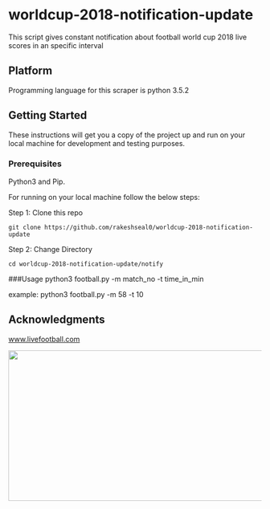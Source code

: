 # worldcup-2018-notification-update
This script gives constant notification about football world cup 2018 live scores in an specific interval

## Platform
Programming language for this scraper is python 3.5.2

## Getting Started
These instructions will get you a copy of the project up and run on your local machine for development and testing purposes.

### Prerequisites
Python3 and Pip.

For running on your local machine  follow the below steps:

Step 1: Clone this repo 

```
git clone https://github.com/rakeshseal0/worldcup-2018-notification-update
```

Step 2: Change Directory

```
cd worldcup-2018-notification-update/notify
```
###Usage
python3 football.py -m match_no -t time_in_min

example: python3 football.py -m 58 -t 10

## Acknowledgments
www.livefootball.com

<img src="http://phpexampl.000webhostapp.com/github_screenshot/Screenshot%20from%202018-07-07%2004-46-28.png" width="600" height="300"/>

